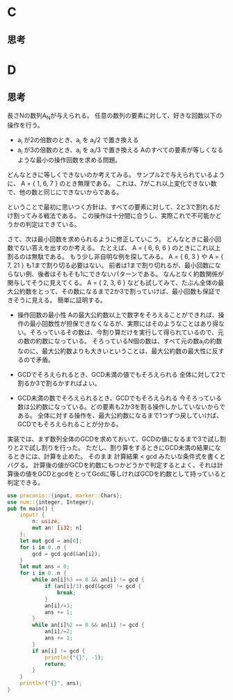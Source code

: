 # C
## 思考

# D
## 思考
長さNの数列A<sub>N</sub>が与えられる。
任意の数列の要素に対して、好きな回数以下の操作を行う。
- a<sub>i</sub> が2の倍数のとき、a<sub>i</sub> を a<sub>i</sub>/2 で置き換える
- a<sub>i</sub> が3の倍数のとき、a<sub>i</sub> を a<sub>i</sub>/3 で置き換える
Aのすべての要素が等しくなるような最小の操作回数を求める問題。

どんなときに等しくできないのか考えてみる。
サンプル2で与えられているように、
A = { 1, 6, 7 } のとき無理である。
これは、7がこれ以上変化できない数で、他の数と同じにできないからである。

ということで最初に思いつく方針は、すべての要素に対して、2と3で割れるだけ割ってみる戦法である。
この操作は十分間に合うし、実際これで不可能かどうかの判定はできている。

さて、次は最小回数を求められるように修正していこう。
どんなときに最小回数でない答えを出すのか考える。
たとえば、
A = { 6, 6, 6 } のときにこれ以上割るのは無駄である。
もう少し非自明な例を探してみる。
A = { 6, 3 } や A = { 7, 21 } も1まで割り切る必要はない。
前者は1まで割り切れるが、最小回数にならない例、後者はそもそも1にできないパターンである。
なんとなく約数関係が関与してそうに見えてくる。
A = { 2, 3, 6 } なども試してみて、たぶん全体の最大公約数をとって、その数になるまで2か3で割っていけば、最小回数も保証できそうに見える。
簡単に証明する。
- 操作回数の最小性
Aの最大公約数以上で数字をそろえることができれば、操作の最小回数性が担保できなくなるが、実際にはそのようなことはあり得ない。そろっているその数は、今割り算だけを実行して得られているので、元の数の約数になっている。
そろっているN個の数は、すべて元の数a<sub>i</sub>の約数なのに、最大公約数よりも大きいということは、最大公約数の最大性に反するので矛盾。

- GCDでそろえられるとき、GCD未満の値でもそろえられる
全体に対して2で割るか3で割るかすればよい。

- GCD未満の数でそろえられるとき、GCDでもそろえられる
今そろっている数は公約数になっている。どの要素も2か3を割る操作しかしていないからである。
全体に対する操作を、最大公約数になるまで1つずつ戻していけば、GCDでもそろえられることが分かる。

実装では、まず数列全体のGCDを求めておいて、GCDの値になるまで3で試し割りと2で試し割りを行った。
ただし、割り算をするときにGCD未満の結果になるときには、計算を止めた。
そのまま 計算結果 < gcd みたいな条件式を書くとバグる。
計算後の値がGCDを約数にもつかどうかで判定するとよく、それは計算後の値をGCDとgcdをとってGcdに等しければGCDを約数として持っていると判定できる。

```rust
use proconio::{input, marker::Chars};
use num::{integer, Integer};
pub fn main() {
    input! {
        n: usize,
        mut an: [i32; n]
    };
    let mut gcd = an[0];
    for i in 0..n {
        gcd = gcd.gcd(&an[i]);
    }
    let mut ans = 0;
    for i in 0..n {
        while an[i]%3 == 0 && an[i] != gcd {
            if (an[i]/3).gcd(&gcd) != gcd {
                break;
            }
            an[i]/=3;
            ans += 1;
        }
        while an[i]%2 == 0 && an[i] != gcd {
            an[i]/=2;
            ans += 1;
        }
        if an[i] != gcd {
            println!("{}", -1);
            return;
        }
    }
    println!("{}", ans);
}
```